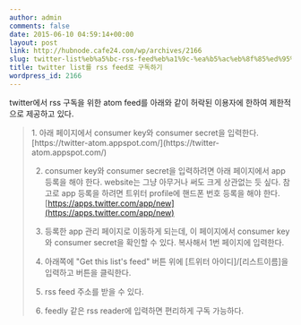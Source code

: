 ```yaml
---
author: admin
comments: false
date: 2015-06-10 04:59:14+00:00
layout: post
link: http://hubnode.cafe24.com/wp/archives/2166
slug: twitter-list%eb%a5%bc-rss-feed%eb%a1%9c-%ea%b5%ac%eb%8f%85%ed%95%98%ea%b8%b0
title: twitter list를 rss feed로 구독하기
wordpress_id: 2166
---
```


twitter에서 rss 구독을 위한 atom feed를 아래와 같이 허락된 이용자에 한하여 제한적으로 제공하고 있다.



<blockquote>
1. 아래 페이지에서 consumer key와 consumer secret을 입력한다.
[https://twitter-atom.appspot.com/](https://twitter-atom.appspot.com/)

2. consumer key와 consumer secret을 입력하려면 아래 페이지에서 app 등록을 해야 한다. website는 그냥 아무거나 써도 크게 상관없는 듯 싶다. 참고로 app 등록을 하려면 트위터 profile에 핸드폰 번호 등록을 해야 한다.
[https://apps.twitter.com/app/new](https://apps.twitter.com/app/new)

3. 등록한 app 관리 페이지로 이동하게 되는데, 이 페이지에서 consumer key와 consumer secret을 확인할 수 있다. 복사해서 1번 페이지에 입력한다.

4. 아래쪽에 "Get this list's feed" 버튼 위에 [트위터 아이디]/[리스트이름]을 입력하고 버튼을 클릭한다.

5. rss feed 주소를 받을 수 있다.

6. feedly 같은 rss reader에 입력하면 편리하게 구독 가능하다.

</blockquote>
